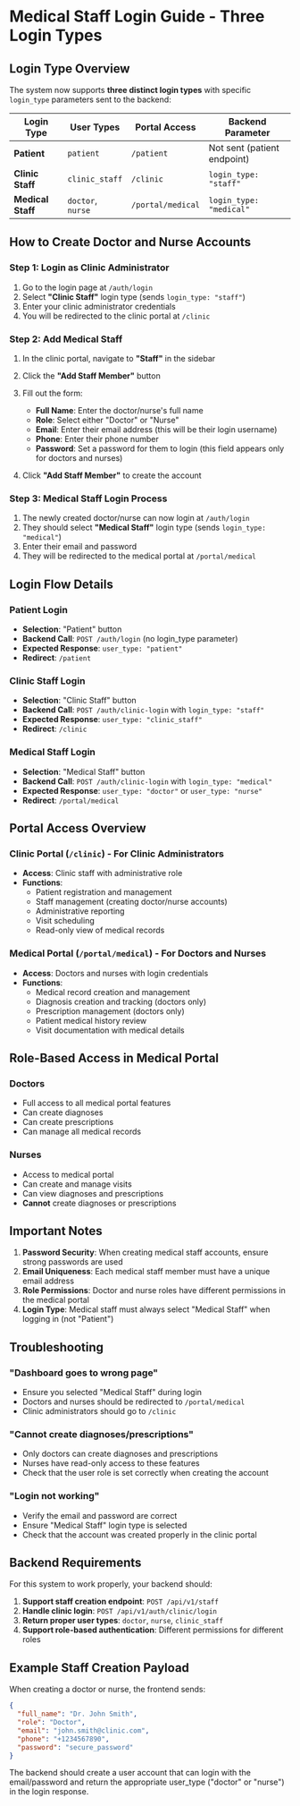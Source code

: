 # Medical Staff Login Guide - Three Login Types

## Login Type Overview

The system now supports **three distinct login types** with specific `login_type` parameters sent to the backend:

| Login Type | User Types | Portal Access | Backend Parameter |
|------------|------------|---------------|-------------------|
| **Patient** | `patient` | `/patient` | Not sent (patient endpoint) |
| **Clinic Staff** | `clinic_staff` | `/clinic` | `login_type: "staff"` |
| **Medical Staff** | `doctor`, `nurse` | `/portal/medical` | `login_type: "medical"` |

## How to Create Doctor and Nurse Accounts

### Step 1: Login as Clinic Administrator
1. Go to the login page at `/auth/login`
2. Select **"Clinic Staff"** login type (sends `login_type: "staff"`)
3. Enter your clinic administrator credentials
4. You will be redirected to the clinic portal at `/clinic`

### Step 2: Add Medical Staff
1. In the clinic portal, navigate to **"Staff"** in the sidebar
2. Click the **"Add Staff Member"** button
3. Fill out the form:
   - **Full Name**: Enter the doctor/nurse's full name
   - **Role**: Select either "Doctor" or "Nurse"
   - **Email**: Enter their email address (this will be their login username)
   - **Phone**: Enter their phone number
   - **Password**: Set a password for them to login (this field appears only for doctors and nurses)

4. Click **"Add Staff Member"** to create the account

### Step 3: Medical Staff Login Process
1. The newly created doctor/nurse can now login at `/auth/login`
2. They should select **"Medical Staff"** login type (sends `login_type: "medical"`)
3. Enter their email and password
4. They will be redirected to the medical portal at `/portal/medical`

## Login Flow Details

### Patient Login
- **Selection**: "Patient" button
- **Backend Call**: `POST /auth/login` (no login_type parameter)
- **Expected Response**: `user_type: "patient"`
- **Redirect**: `/patient`

### Clinic Staff Login
- **Selection**: "Clinic Staff" button  
- **Backend Call**: `POST /auth/clinic-login` with `login_type: "staff"`
- **Expected Response**: `user_type: "clinic_staff"`
- **Redirect**: `/clinic`

### Medical Staff Login
- **Selection**: "Medical Staff" button
- **Backend Call**: `POST /auth/clinic-login` with `login_type: "medical"`
- **Expected Response**: `user_type: "doctor"` or `user_type: "nurse"`
- **Redirect**: `/portal/medical`

## Portal Access Overview

### Clinic Portal (`/clinic`) - For Clinic Administrators
- **Access**: Clinic staff with administrative role
- **Functions**:
  - Patient registration and management
  - Staff management (creating doctor/nurse accounts)
  - Administrative reporting
  - Visit scheduling
  - Read-only view of medical records

### Medical Portal (`/portal/medical`) - For Doctors and Nurses
- **Access**: Doctors and nurses with login credentials
- **Functions**:
  - Medical record creation and management
  - Diagnosis creation and tracking (doctors only)
  - Prescription management (doctors only)
  - Patient medical history review
  - Visit documentation with medical details

## Role-Based Access in Medical Portal

### Doctors
- Full access to all medical portal features
- Can create diagnoses
- Can create prescriptions
- Can manage all medical records

### Nurses
- Access to medical portal
- Can create and manage visits
- Can view diagnoses and prescriptions
- **Cannot** create diagnoses or prescriptions

## Important Notes

1. **Password Security**: When creating medical staff accounts, ensure strong passwords are used
2. **Email Uniqueness**: Each medical staff member must have a unique email address
3. **Role Permissions**: Doctor and nurse roles have different permissions in the medical portal
4. **Login Type**: Medical staff must always select "Medical Staff" when logging in (not "Patient")

## Troubleshooting

### "Dashboard goes to wrong page"
- Ensure you selected "Medical Staff" during login
- Doctors and nurses should be redirected to `/portal/medical`
- Clinic administrators should go to `/clinic`

### "Cannot create diagnoses/prescriptions"
- Only doctors can create diagnoses and prescriptions
- Nurses have read-only access to these features
- Check that the user role is set correctly when creating the account

### "Login not working"
- Verify the email and password are correct
- Ensure "Medical Staff" login type is selected
- Check that the account was created properly in the clinic portal

## Backend Requirements

For this system to work properly, your backend should:

1. **Support staff creation endpoint**: `POST /api/v1/staff`
2. **Handle clinic login**: `POST /api/v1/auth/clinic/login`
3. **Return proper user types**: `doctor`, `nurse`, `clinic_staff`
4. **Support role-based authentication**: Different permissions for different roles

## Example Staff Creation Payload

When creating a doctor or nurse, the frontend sends:

```json
{
  "full_name": "Dr. John Smith",
  "role": "Doctor",
  "email": "john.smith@clinic.com",
  "phone": "+1234567890",
  "password": "secure_password"
}
```

The backend should create a user account that can login with the email/password and return the appropriate user_type ("doctor" or "nurse") in the login response.
